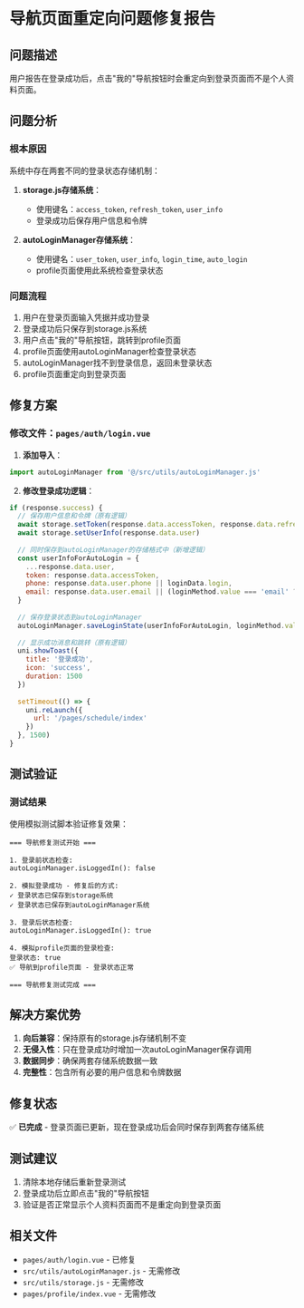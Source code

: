 # 导航页面重定向问题修复报告

## 问题描述
用户报告在登录成功后，点击"我的"导航按钮时会重定向到登录页面而不是个人资料页面。

## 问题分析

### 根本原因
系统中存在两套不同的登录状态存储机制：

1. **storage.js存储系统**：
   - 使用键名：`access_token`, `refresh_token`, `user_info`
   - 登录成功后保存用户信息和令牌

2. **autoLoginManager存储系统**：
   - 使用键名：`user_token`, `user_info`, `login_time`, `auto_login`
   - profile页面使用此系统检查登录状态

### 问题流程
1. 用户在登录页面输入凭据并成功登录
2. 登录成功后只保存到storage.js系统
3. 用户点击"我的"导航按钮，跳转到profile页面
4. profile页面使用autoLoginManager检查登录状态
5. autoLoginManager找不到登录信息，返回未登录状态
6. profile页面重定向到登录页面

## 修复方案

### 修改文件：`pages/auth/login.vue`

1. **添加导入**：
```javascript
import autoLoginManager from '@/src/utils/autoLoginManager.js'
```

2. **修改登录成功逻辑**：
```javascript
if (response.success) {
  // 保存用户信息和令牌（原有逻辑）
  await storage.setToken(response.data.accessToken, response.data.refreshToken)
  await storage.setUserInfo(response.data.user)
  
  // 同时保存到autoLoginManager的存储格式中（新增逻辑）
  const userInfoForAutoLogin = {
    ...response.data.user,
    token: response.data.accessToken,
    phone: response.data.user.phone || loginData.login,
    email: response.data.user.email || (loginMethod.value === 'email' ? loginData.login : '')
  }
  
  // 保存登录状态到autoLoginManager
  autoLoginManager.saveLoginState(userInfoForAutoLogin, loginMethod.value === 'email' ? 'email' : 'phone')
  
  // 显示成功消息和跳转（原有逻辑）
  uni.showToast({
    title: '登录成功',
    icon: 'success',
    duration: 1500
  })
  
  setTimeout(() => {
    uni.reLaunch({
      url: '/pages/schedule/index'
    })
  }, 1500)
}
```

## 测试验证

### 测试结果
使用模拟测试脚本验证修复效果：

```
=== 导航修复测试开始 ===

1. 登录前状态检查:
autoLoginManager.isLoggedIn(): false

2. 模拟登录成功 - 修复后的方式:
✓ 登录状态已保存到storage系统
✓ 登录状态已保存到autoLoginManager系统

3. 登录后状态检查:
autoLoginManager.isLoggedIn(): true

4. 模拟profile页面的登录检查:
登录状态: true
✅ 导航到profile页面 - 登录状态正常

=== 导航修复测试完成 ===
```

## 解决方案优势

1. **向后兼容**：保持原有的storage.js存储机制不变
2. **无侵入性**：只在登录成功时增加一次autoLoginManager保存调用
3. **数据同步**：确保两套存储系统数据一致
4. **完整性**：包含所有必要的用户信息和令牌数据

## 修复状态
✅ **已完成** - 登录页面已更新，现在登录成功后会同时保存到两套存储系统

## 测试建议
1. 清除本地存储后重新登录测试
2. 登录成功后立即点击"我的"导航按钮
3. 验证是否正常显示个人资料页面而不是重定向到登录页面

## 相关文件
- `pages/auth/login.vue` - 已修复
- `src/utils/autoLoginManager.js` - 无需修改
- `src/utils/storage.js` - 无需修改
- `pages/profile/index.vue` - 无需修改

